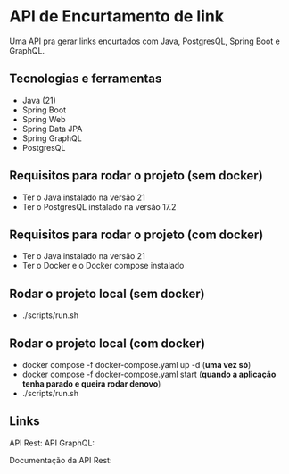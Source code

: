# API de Encurtamento de link

Uma API pra gerar links encurtados com Java, PostgresQL, Spring Boot e GraphQL.


## Tecnologias e ferramentas

- Java (21)
- Spring Boot
- Spring Web
- Spring Data JPA
- Spring GraphQL
- PostgresQL



## Requisitos para rodar o projeto (**sem docker**)
- Ter o Java instalado na versão 21
- Ter o PostgresQL instalado na versão 17.2



## Requisitos para rodar o projeto (**com docker**)
- Ter o Java instalado na versão 21
- Ter o Docker e o Docker compose instalado



## Rodar o projeto local (**sem docker**)

- ./scripts/run.sh


## Rodar o projeto local (**com docker**)

- docker compose -f docker-compose.yaml up -d (**uma vez só**)
- docker compose -f docker-compose.yaml start (**quando a aplicação tenha parado e queira rodar denovo**)
- ./scripts/run.sh



## Links

API Rest: 
API GraphQL: 

Documentação da API Rest: 